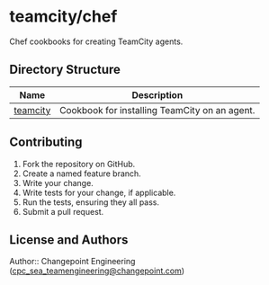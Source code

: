 # teamcity/chef

Chef cookbooks for creating TeamCity agents.

## Directory Structure

| Name | Description |
|-------|-------------|
| [teamcity](teamcity) | Cookbook for installing TeamCity on an agent. |

## Contributing

1. Fork the repository on GitHub.
2. Create a named feature branch.
3. Write your change.
4. Write tests for your change, if applicable.
5. Run the tests, ensuring they all pass.
6. Submit a pull request.

## License and Authors

Author:: Changepoint Engineering (cpc_sea_teamengineering@changepoint.com)
